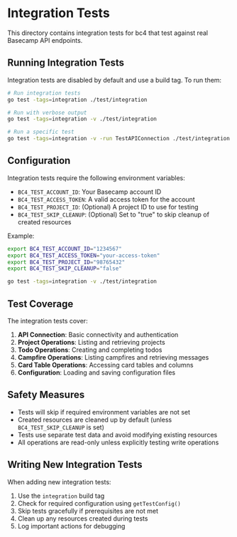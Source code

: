 # Integration Tests

This directory contains integration tests for bc4 that test against real Basecamp API endpoints.

## Running Integration Tests

Integration tests are disabled by default and use a build tag. To run them:

```bash
# Run integration tests
go test -tags=integration ./test/integration

# Run with verbose output
go test -tags=integration -v ./test/integration

# Run a specific test
go test -tags=integration -v -run TestAPIConnection ./test/integration
```

## Configuration

Integration tests require the following environment variables:

- `BC4_TEST_ACCOUNT_ID`: Your Basecamp account ID
- `BC4_TEST_ACCESS_TOKEN`: A valid access token for the account
- `BC4_TEST_PROJECT_ID`: (Optional) A project ID to use for testing
- `BC4_TEST_SKIP_CLEANUP`: (Optional) Set to "true" to skip cleanup of created resources

Example:
```bash
export BC4_TEST_ACCOUNT_ID="1234567"
export BC4_TEST_ACCESS_TOKEN="your-access-token"
export BC4_TEST_PROJECT_ID="98765432"
export BC4_TEST_SKIP_CLEANUP="false"

go test -tags=integration -v ./test/integration
```

## Test Coverage

The integration tests cover:

1. **API Connection**: Basic connectivity and authentication
2. **Project Operations**: Listing and retrieving projects
3. **Todo Operations**: Creating and completing todos
4. **Campfire Operations**: Listing campfires and retrieving messages
5. **Card Table Operations**: Accessing card tables and columns
6. **Configuration**: Loading and saving configuration files

## Safety Measures

- Tests will skip if required environment variables are not set
- Created resources are cleaned up by default (unless `BC4_TEST_SKIP_CLEANUP` is set)
- Tests use separate test data and avoid modifying existing resources
- All operations are read-only unless explicitly testing write operations

## Writing New Integration Tests

When adding new integration tests:

1. Use the `integration` build tag
2. Check for required configuration using `getTestConfig()`
3. Skip tests gracefully if prerequisites are not met
4. Clean up any resources created during tests
5. Log important actions for debugging
